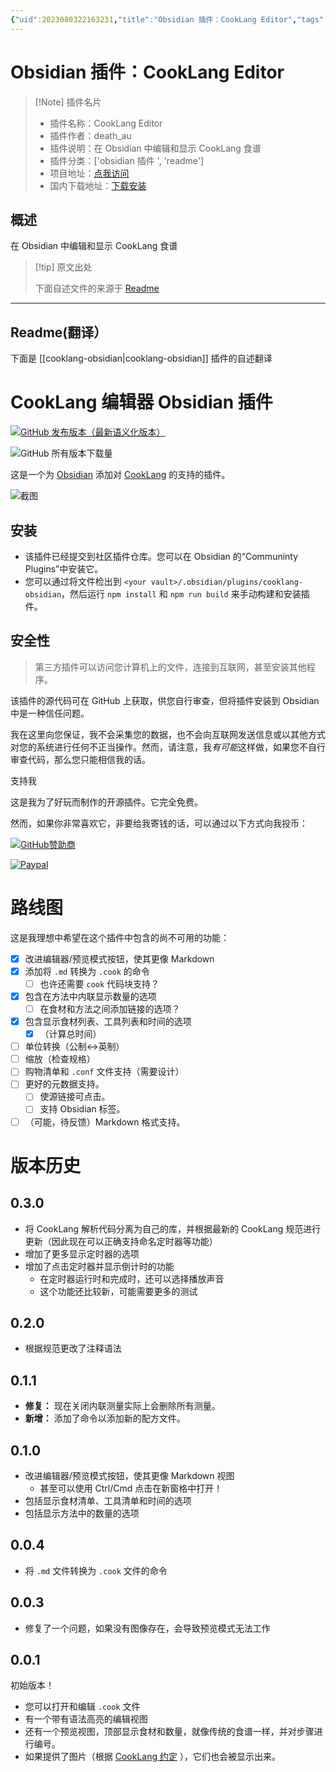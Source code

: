```yaml
---
{"uid":2023080322163231,"title":"Obsidian 插件：CookLang Editor","tags":["obsidian插件","readme"],"description":"在Obsidian中编辑和显示CookLang食谱","author":"AI","type":"readme","draft":false,"editable":false,"modified":20230101000000,"dg-publish":true,"permalink":"/lake-of-knowledge/10-obsidian/obsidian/readme/cooklang-obsidian-readme/","dgPassFrontmatter":true}
---
```



# Obsidian 插件：CookLang Editor

> [!Note] 插件名片
> - 插件名称：CookLang Editor
> - 插件作者：death_au
> - 插件说明：在 Obsidian 中编辑和显示 CookLang 食谱
> - 插件分类：['obsidian 插件 ', 'readme']
> - 项目地址：[点我访问](https://github.com/deathau/cooklang-obsidian)
> - 国内下载地址：[下载安装](https://pkmer.cn/products/plugin/pluginMarket/?cooklang-obsidian)

## 概述

在 Obsidian 中编辑和显示 CookLang 食谱

> [!tip] 原文出处
>
>下面自述文件的来源于 [Readme](https://ghproxy.net/https://raw.githubusercontent.com/deathau/cooklang-obsidian/main/README.md)
>

---

## Readme(翻译）

下面是 [[cooklang-obsidian\|cooklang-obsidian]] 插件的自述翻译

# CookLang 编辑器 Obsidian 插件

[![GitHub 发布版本（最新语义化版本）](https://img.shields.io/github/v/release/deathau/cooklang-obsidian?style=for-the-badge&sort=semver)](https://github.com/deathau/cooklang-obsidian/releases/latest)

![GitHub 所有版本下载量](https://img.shields.io/github/downloads/deathau/cooklang-obsidian/total?style=for-the-badge)

这是一个为 [Obsidian](https://obsidian.md) 添加对 [CookLang](https://cooklang.org) 的支持的插件。

![截图](https://github.com/deathau/cooklang-obsidian/raw/main/screenshot.png)

## 安装

- 该插件已经提交到社区插件仓库。您可以在 Obsidian 的“Communinty Plugins”中安装它。
- 您可以通过将文件检出到 `<your vault>/.obsidian/plugins/cooklang-obsidian`，然后运行 `npm install` 和 `npm run build` 来手动构建和安装插件。

## 安全性

> 第三方插件可以访问您计算机上的文件，连接到互联网，甚至安装其他程序。

该插件的源代码可在 GitHub 上获取，供您自行审查，但将插件安装到 Obsidian 中是一种信任问题。

我在这里向您保证，我不会采集您的数据，也不会向互联网发送信息或以其他方式对您的系统进行任何不正当操作。然而，请注意，我*有可能*这样做，如果您不自行审查代码，那么您只能相信我的话。

支持我

这是我为了好玩而制作的开源插件。它完全免费。

然而，如果你非常喜欢它，非要给我寄钱的话，可以通过以下方式向我投币：

[![GitHub赞助商](https://img.shields.io/github/sponsors/deathau?style=social)](https://github.com/sponsors/deathau)

[![Paypal](https://img.shields.io/badge/paypal-deathau-yellow?style=social&logo=paypal)](https://paypal.me/deathau)

# 路线图

这是我理想中希望在这个插件中包含的尚不可用的功能：

- [x] 改进编辑器/预览模式按钮，使其更像 Markdown
- [x] 添加将 `.md` 转换为 `.cook` 的命令
    - [ ] 也许还需要 `cook` 代码块支持？
- [x] 包含在方法中内联显示数量的选项
    - [ ] 在食材和方法之间添加链接的选项？
- [x] 包含显示食材列表、工具列表和时间的选项
    - [x] （计算总时间）
- [ ] 单位转换（公制<->英制）
- [ ] 缩放（检查规格）
- [ ] 购物清单和 `.conf` 文件支持（需要设计）
- [ ] 更好的元数据支持。
    - [ ] 使源链接可点击。
    - [ ] 支持 Obsidian 标签。
- [ ] （可能，待反馈）Markdown 格式支持。

# 版本历史

## 0.3.0

- 将 CookLang 解析代码分离为自己的库，并根据最新的 CookLang 规范进行更新（因此现在可以正确支持命名定时器等功能）
- 增加了更多显示定时器的选项
- 增加了点击定时器并显示倒计时的功能
    - 在定时器运行时和完成时，还可以选择播放声音
    - 这个功能还比较新，可能需要更多的测试

## 0.2.0

- 根据规范更改了注释语法

## 0.1.1

- **修复：** 现在关闭内联测量实际上会删除所有测量。
- **新增：** 添加了命令以添加新的配方文件。

## 0.1.0

- 改进编辑器/预览模式按钮，使其更像 Markdown 视图
    - 甚至可以使用 Ctrl/Cmd 点击在新窗格中打开！
- 包括显示食材清单、工具清单和时间的选项
- 包括显示方法中的数量的选项

## 0.0.4

- 将 `.md` 文件转换为 `.cook` 文件的命令

## 0.0.3

- 修复了一个问题，如果没有图像存在，会导致预览模式无法工作

## 0.0.1

初始版本！

- 您可以打开和编辑 `.cook` 文件
- 有一个带有语法高亮的编辑视图
- 还有一个预览视图，顶部显示食材和数量，就像传统的食谱一样，并对步骤进行编号。
- 如果提供了图片（根据 [CookLang 约定](https://cooklang.org/docs/spec/#adding-pictures) ），它们也会被显示出来。



